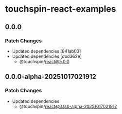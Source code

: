 # touchspin-react-examples

## 0.0.0

### Patch Changes

- Updated dependencies [841ab03]
- Updated dependencies [dbd362e]
  - @touchspin/react@5.0.0

## 0.0.0-alpha-20251017021912

### Patch Changes

- Updated dependencies
  - @touchspin/react@0.0.0-alpha-20251017021912
